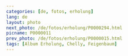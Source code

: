 ```yaml
---
categories: [de, fotos, erholung]
lang: de
layout: photo
next_photo: /de/fotos/erholung/P0000294.html
picname: P0000011
prev_photo: /de/fotos/erholung/P0000015.html
tags: [Album Erholung, Chelly, Feigenbaum]
---
```

